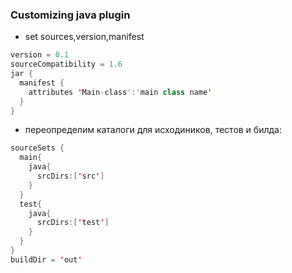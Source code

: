 ### Customizing java plugin
* set sources,version,manifest
```java
version = 0.1
sourceCompatibility = 1.6
jar {
  manifest {
    attributes 'Main-class':'main class name'
  }
}
```
* переопределим каталоги для исходиников, тестов и билда:
```java
sourceSets {
  main{
    java{
      srcDirs:['src']
    }
  }
  test{
    java{
      srcDirs:['test']
    }
  }
}
buildDir = 'out'
```
